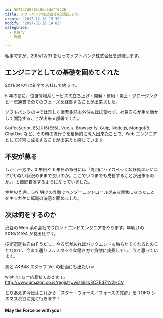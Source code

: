 ```yaml
---
id: 5673a7d9280c0ea5de7f0226
title: ソフトバンク株式会社を退職します。
create: '2015-12-18 15:39'
modify: '2017-01-26 14:02'
categories:
  - Diary
  - 転職

---
```


私事ですが、2015/12/31 をもってソフトバンク株式会社を退職します。

## エンジニアとしての基礎を固めてくれた

2011/04/01 に新卒で入社して約 5 年。

5 年の間に、位置情報系サービスの立ち上げ・開発・運用・炎上・クロージングと一気通貫で全てのフェーズを経験することが出来ました。

ソフトバンクの中では珍しく業務委託も外注もほぼ使わず、社員自らが手を動かして開発することが出来る部署でした。

CoffeeScript, ES2015(ES6), Vue.js, Browserify, Gulp, Node.js, MongoDB, ChatOps など、その時の流行りを積極的に導入出来たことで、Web エンジニアとして非常に成長することが出来たと感じています。

<!-- more -->

## 不安が募る

しかし一方で、3 年目や 5 年目の節目には「周囲にハイスペックな社員エンジニアがいない状況のままで良いのか。ここでいつまでも成長することが出来るのか。」と自問自答するようになっていました。

今年の 5 月、GW 明けの異動でベンダーコントロールが主な業務になったことをキッカケに転職の決意を固めました。

## 次は何をするのか

渋谷の Web 系の会社でフロントエンドエンジニアをやります。年明けの 2016/01/04 が初出社です。

技術選定も自由そうだし、やる気があればバックエンドも触らせてくれるとのことなので、今まで通りフルスタックな働き方で貪欲に成長していこうと思っています。

あと AKB48 スタッフ Ver.の動画にも出たいｗ

wishlist も一応載せておきます。 http://www.amazon.co.jp/registry/wishlist/SCZE4Z1N2HCV

とりあえず今日はこれから「スター・ウォーズ／フォースの覚醒」を TOHO シネマズ渋谷に見に行きます！

#### May the Force be with you!
